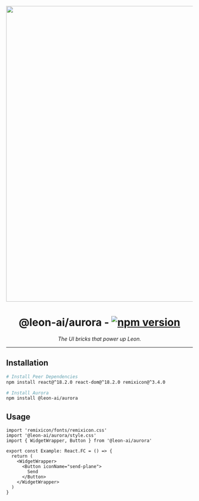 <p align="center">
  <img width="800" src="https://getleon.ai/img/aurora-banner.png" />
</p>

<h1 align="center">
  @leon-ai/aurora - <a href="https://www.npmjs.com/package/@leon-ai/aurora"><img src="https://img.shields.io/npm/v/@leon-ai/aurora.svg" alt="npm version"></a>
</h1>

_<p align="center">The UI bricks that power up Leon.</p>_

---

## Installation

```sh
# Install Peer Dependencies
npm install react@^18.2.0 react-dom@^18.2.0 remixicon@^3.4.0

# Install Aurora
npm install @leon-ai/aurora
```

## Usage

```tsx
import 'remixicon/fonts/remixicon.css'
import '@leon-ai/aurora/style.css'
import { WidgetWrapper, Button } from '@leon-ai/aurora'

export const Example: React.FC = () => {
  return (
    <WidgetWrapper>
      <Button iconName="send-plane">
        Send
      </Button>
    </WidgetWrapper>
  )
}
```
